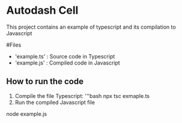 # Autodash Cell
This project contains an example of typescript and its compilation to Javascript

#Files

- 'example.ts' :  Source code in Typescript
- 'example.js' :  Compiled code in Javascript


##  How to run the code
1. Compile the file Typescript: '''bash
 npx tsc exmaple.ts
2. Run the compiled Javascript file

node example.js
